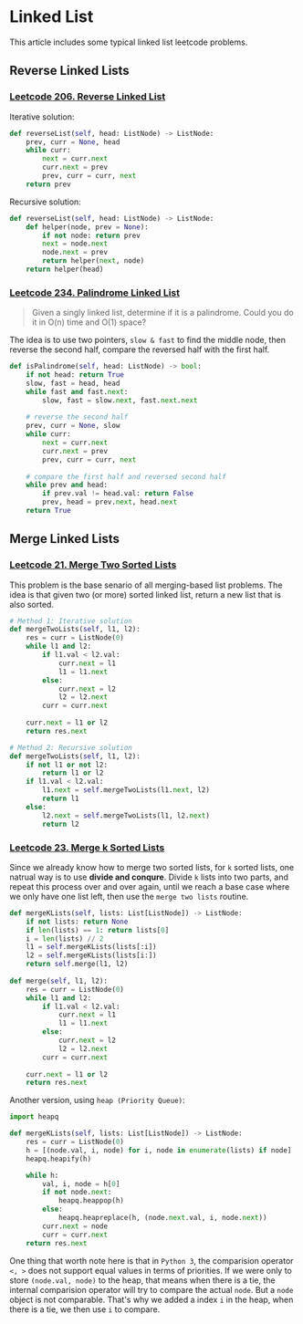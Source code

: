 # Linked List

This article includes some typical linked list leetcode problems.

## Reverse Linked Lists
### [Leetcode 206. Reverse Linked List](https://leetcode.com/problems/reverse-linked-list/)

Iterative solution:
```python
def reverseList(self, head: ListNode) -> ListNode:
    prev, curr = None, head
    while curr:
        next = curr.next
        curr.next = prev
        prev, curr = curr, next
    return prev
```

Recursive solution:
```python
def reverseList(self, head: ListNode) -> ListNode:
    def helper(node, prev = None):
        if not node: return prev
        next = node.next
        node.next = prev
        return helper(next, node)
    return helper(head)
```

### [Leetcode 234. Palindrome Linked List](https://leetcode.com/problems/palindrome-linked-list/)

> Given a singly linked list, determine if it is a palindrome. Could you do it in O(n) time and O(1) space?

The idea is to use two pointers, `slow & fast` to find the middle node, then reverse the second half, compare the reversed half with the first half.

```python 
def isPalindrome(self, head: ListNode) -> bool:
    if not head: return True
    slow, fast = head, head
    while fast and fast.next:
        slow, fast = slow.next, fast.next.next
    
    # reverse the second half
    prev, curr = None, slow
    while curr:
        next = curr.next
        curr.next = prev
        prev, curr = curr, next
    
    # compare the first half and reversed second half
    while prev and head:
        if prev.val != head.val: return False
        prev, head = prev.next, head.next
    return True
```

## Merge Linked Lists

### [Leetcode 21. Merge Two Sorted Lists](https://leetcode.com/problems/merge-two-sorted-lists/)

This problem is the base senario of all merging-based list problems. The idea is that given two (or more) sorted linked list, return a new list that is also sorted.

```python
# Method 1: Iterative solution
def mergeTwoLists(self, l1, l2):
    res = curr = ListNode(0)
    while l1 and l2:
        if l1.val < l2.val:
            curr.next = l1
            l1 = l1.next
        else:
            curr.next = l2
            l2 = l2.next
        curr = curr.next
    
    curr.next = l1 or l2
    return res.next

# Method 2: Recursive solution
def mergeTwoLists(self, l1, l2):
    if not l1 or not l2: 
        return l1 or l2
    if l1.val < l2.val:
        l1.next = self.mergeTwoLists(l1.next, l2)
        return l1
    else:
        l2.next = self.mergeTwoLists(l1, l2.next)
        return l2
```

### [Leetcode 23. Merge k Sorted Lists](https://leetcode.com/problems/merge-k-sorted-lists/)
Since we already know how to merge two sorted lists, for `k` sorted lists, one natrual way is to use **divide and conqure**. Divide `k` lists into two parts, and repeat this process over and over again, until we reach a base case where we only have one list left, then use the `merge two lists` routine.

```python
def mergeKLists(self, lists: List[ListNode]) -> ListNode:
    if not lists: return None
    if len(lists) == 1: return lists[0]
    i = len(lists) // 2
    l1 = self.mergeKLists(lists[:i])
    l2 = self.mergeKLists(lists[i:])
    return self.merge(l1, l2)
    
def merge(self, l1, l2):
    res = curr = ListNode(0)
    while l1 and l2:
        if l1.val < l2.val:
            curr.next = l1
            l1 = l1.next
        else:
            curr.next = l2
            l2 = l2.next
        curr = curr.next
    
    curr.next = l1 or l2
    return res.next
```

Another version, using `heap (Priority Queue)`:
```python
import heapq

def mergeKLists(self, lists: List[ListNode]) -> ListNode:
    res = curr = ListNode(0)
    h = [(node.val, i, node) for i, node in enumerate(lists) if node]
    heapq.heapify(h)

    while h:
        val, i, node = h[0]
        if not node.next:
            heapq.heappop(h)
        else:
            heapq.heapreplace(h, (node.next.val, i, node.next))
        curr.next = node
        curr = curr.next
    return res.next
```

One thing that worth note here is that in `Python 3`, the comparision operator `<, >` does not support equal values in terms of priorities. If we were only to store `(node.val, node)` to the heap, that means when there is a tie, the internal comparision operator will try to compare the actual `node`. But a `node` object is not comparable. That's why we added a index   `i` in the heap, when there is a tie, we then use `i` to compare.






